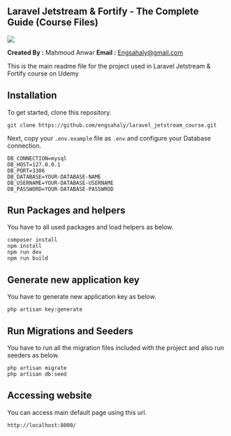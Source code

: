 ## Laravel Jetstream & Fortify - The Complete Guide (Course Files)

<img src="https://img-b.udemycdn.com/course/750x422/5361088_3d75.jpg">

**Created By :** Mahmoud Anwar
**Email :** Engsahaly@gmail.com

This is the main readme file for the project used in Laravel Jetstream & Fortify course on Udemy

## Installation

To get started, clone this repository.

```
git clone https://github.com/engsahaly/laravel_jetstream_course.git
```

Next, copy your `.env.example` file as `.env` and configure your Database connection.

```
DB_CONNECTION=mysql
DB_HOST=127.0.0.1
DB_PORT=3306
DB_DATABASE=YOUR-DATABASE-NAME
DB_USERNAME=YOUR-DATABASE-USERNAME
DB_PASSWORD=YOUR-DATABASE-PASSWROD
```

## Run Packages and helpers

You have to all used packages and load helpers as below.

```
composer install
npm install
npm run dev
npm run build
```

## Generate new application key

You have to generate new application key as below.

```
php artisan key:generate
```

## Run Migrations and Seeders

You have to run all the migration files included with the project and also run seeders as below.

```
php artisan migrate
php artisan db:seed
```

## Accessing website

You can access main default page using this url.

```
http://localhost:8000/
```
